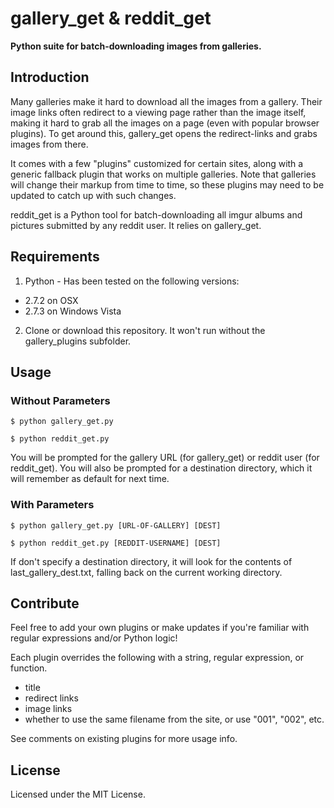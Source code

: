 # gallery_get & reddit_get

**Python suite for batch-downloading images from galleries.**

## Introduction

Many galleries make it hard to download all the images from a gallery.  Their image links often redirect to a viewing page rather than the image itself, making it hard to grab all the images on a page (even with popular browser plugins).  To get around this, gallery_get opens the redirect-links and grabs images from there.

It comes with a few "plugins" customized for certain sites, along with a generic fallback plugin that works on multiple galleries.  Note that galleries will change their markup from time to time, so these plugins may need to be updated to catch up with such changes.

reddit_get is a Python tool for batch-downloading all imgur albums and pictures submitted by any reddit user.  It relies on gallery_get.
	

## Requirements

1. Python - Has been tested on the following versions:
 - 2.7.2 on OSX
 - 2.7.3 on Windows Vista

2. Clone or download this repository.  It won't run without the gallery_plugins subfolder.


## Usage

### Without Parameters
 
```
$ python gallery_get.py
```

```
$ python reddit_get.py
```

You will be prompted for the gallery URL (for gallery_get) or reddit user (for reddit_get).  You will also be prompted for a destination directory, which it will remember as default for next time.


### With Parameters

```
$ python gallery_get.py [URL-OF-GALLERY] [DEST]
```

```
$ python reddit_get.py [REDDIT-USERNAME] [DEST]
```

If don't specify a destination directory, it will look for the contents of last_gallery_dest.txt, falling back on the current working directory.


## Contribute

Feel free to add your own plugins or make updates if you're familiar with regular expressions and/or Python logic!

Each plugin overrides the following with a string, regular expression, or function.

- title
- redirect links
- image links
- whether to use the same filename from the site, or use "001", "002", etc.

See comments on existing plugins for more usage info.


## License

Licensed under the MIT License.

